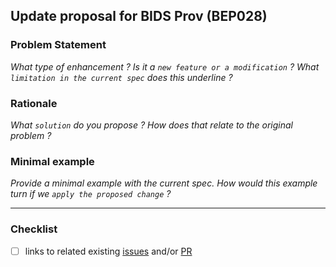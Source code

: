 ## Update proposal for BIDS Prov (BEP028)

### Problem Statement
*What type of enhancement ? Is it a `new feature or a modification` ?
What `limitation in the current spec` does this underline ?*

### Rationale
*What `solution` do you propose ? How does that relate to the original problem ?*

### Minimal example
*Provide a minimal example with the current spec.
How would this example turn if we `apply the proposed change` ?*

-------------
### Checklist 
- [ ] links to related existing [issues](https://github.com/bids-standard/BEP028_BIDSprov/issues) and/or [PR](https://github.com/bids-standard/BEP028_BIDSprov/pulls)

